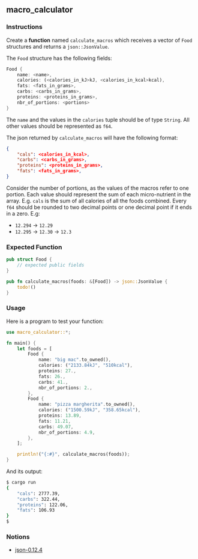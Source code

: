 ## macro_calculator

### Instructions

Create a **function** named `calculate_macros` which receives a vector of `Food` structures and returns a `json::JsonValue`.

The `Food` structure has the following fields:

```rust
Food {
    name: <name>,
    calories: (<calories_in_kJ>kJ, <calories_in_kcal>kcal),
    fats: <fats_in_grams>,
    carbs: <carbs_in_grams>,
    proteins: <proteins_in_grams>,
    nbr_of_portions: <portions>
}
```

The `name` and the values in the `calories` tuple should be of type `String`. All other values should be represented as `f64`.

The json returned by `calculate_macros` will have the following format:

```json
{
    "cals": <calories_in_kcal>,
    "carbs": <carbs_in_grams>,
    "proteins": <proteins_in_grams>,
    "fats": <fats_in_grams>,
}
```

Consider the number of portions, as the values of the macros refer to one portion. Each value should represent the sum of each micro-nutrient in the array. E.g. `cals` is the sum of all calories of all the foods combined.
Every `f64` should be rounded to two decimal points or one decimal point if it ends in a zero. E.g:

- `12.294` -> `12.29`
- `12.295` -> `12.30` -> `12.3`

### Expected Function

```rust
pub struct Food {
    // expected public fields
}

pub fn calculate_macros(foods: &[Food]) -> json::JsonValue {
    todo!()
}
```

### Usage

Here is a program to test your function:

```rust
use macro_calculator::*;

fn main() {
    let foods = [
        Food {
            name: "big mac".to_owned(),
            calories: ("2133.84kJ", "510kcal"),
            proteins: 27.,
            fats: 26.,
            carbs: 41.,
            nbr_of_portions: 2.,
        },
        Food {
            name: "pizza margherita".to_owned(),
            calories: ("1500.59kJ", "358.65kcal"),
            proteins: 13.89,
            fats: 11.21,
            carbs: 49.07,
            nbr_of_portions: 4.9,
        },
    ];

    println!("{:#}", calculate_macros(foods));
}
```

And its output:

```sh
$ cargo run
{
    "cals": 2777.39,
    "carbs": 322.44,
    "proteins": 122.06,
    "fats": 106.93
}
$
```

### Notions

- [json-0.12.4](https://docs.rs/json/0.12.4/json/)

